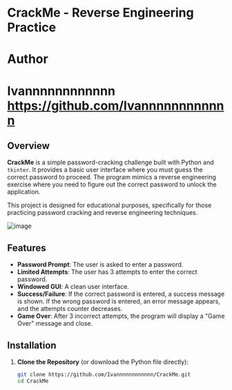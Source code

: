 # CrackMe - Reverse Engineering Practice

# Author
# Ivannnnnnnnnnnn  https://github.com/Ivannnnnnnnnnnn

## Overview
**CrackMe** is a simple password-cracking challenge built with Python and `tkinter`. It provides a basic user interface where you must guess the correct password to proceed. The program mimics a reverse engineering exercise where you need to figure out the correct password to unlock the application.

This project is designed for educational purposes, specifically for those practicing password cracking and reverse engineering techniques.

![image](https://github.com/user-attachments/assets/8f079c46-dfb0-4688-b459-d20f7a9b0cb4)


## Features
- **Password Prompt**: The user is asked to enter a password.
- **Limited Attempts**: The user has 3 attempts to enter the correct password.
- **Windowed GUI**: A clean user interface.
- **Success/Failure**: If the correct password is entered, a success message is shown. If the wrong password is entered, an error message appears, and the attempts counter decreases.
- **Game Over**: After 3 incorrect attempts, the program will display a "Game Over" message and close.

## Installation

1. **Clone the Repository** (or download the Python file directly):
   ```bash
   git clone https://github.com/Ivannnnnnnnnnnn/CrackMe.git
   cd CrackMe
